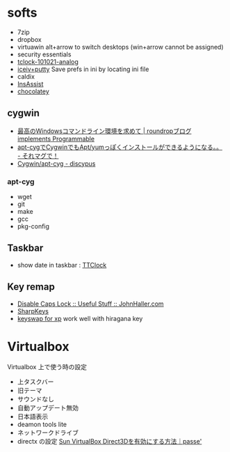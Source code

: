 softs
=====

* 7zip
* dropbox
* virtuawin alt+arrow to switch desktops (win+arrow cannot be assigned)
* security essentials
* [tclock-101021-analog](http://www22.atpages.jp/tclock2ch/x64.html)
* [iceiv+putty](http://ice.hotmint.com/putty/)
Save prefs in ini by locating ini file
* caldix
* [InsAssist](http://fow.minim.ne.jp/down/ap/a002.html)
* [chocolatey](https://chocolatey.org/)


cygwin
------

* [最高のWindowsコマンドライン環境を求めて | roundropブログ implements Programmable](http://blog.roundrop.jp/show/34)
* [apt-cygでCygwinでもApt/yumっぽくインストールができるようになる。。 - それマグで！](http://takuya-1st.hatenablog.jp/entry/20110205/1296887435)
* [Cygwin/apt-cyg - discypus](http://discypus.jp/wiki/?Cygwin%2Fapt-cyg)


### apt-cyg

* wget
* git
* make
* gcc
* pkg-config


Taskbar
-------

* show date in taskbar : [TTClock](http://chihiro718.jpn.org/JPN/software.html)


Key remap
-------------

* [Disable Caps Lock :: Useful Stuff :: JohnHaller.com](http://johnhaller.com/jh/useful_stuff/disable_caps_lock/)
* [SharpKeys](http://sharpkeys.codeplex.com/)
* [keyswap for xp](http://www.asahi-net.or.jp/~ee7k-nsd/)
work well with hiragana key



Virtualbox
==========

Virtualbox 上で使う時の設定

* 上タスクバー
* 旧テーマ
* サウンドなし
* 自動アップデート無効
* 日本語表示
* deamon tools lite
* ネットワークドライブ
* directx の設定 [Sun VirtualBox Direct3Dを有効にする方法｜passe'](http://ameblo.jp/ef-gc35-3223/entry-10343421443.html)
